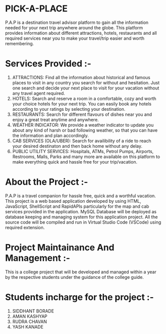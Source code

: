 # PICK-A-PLACE

P.A.P is a destination travel advisor platform to gain all the information needed for your next trip anywhere around the globe. This platform provides information about different attractions, hotels, restaurants and all required services near you to make your travel/trip easier and worth remembering.

# Services Provided :-
  
  1. ATTRACTIONS: Find all the information about historical and famous places to visit in any country you search for without and hesitation. Just one search and decide                               your next place to visit for your vacation without any travel agent required.
  2. HOTELS: Search and reserve a room in a comfortable, cozy and worth your choice hotels for your next trip. You can easily book any hotels according to your ratings by                      selecting your destination.
  3. RESTAURANTS: Search for different flavours of dishes near you and enjoy a great treat anytime and anywhere.
  4. WEATHER INDICATOR: We provide a weather indicator to update you about any kind of harsh or bad following weather, so that you can have the information and plan accordingly. 
  5. CAB SERVICES (OLA/UBER): Search for availibility of a ride to reach your desired destinaton and then back home without any delay.
  6. PUBLIC UTILITY SERVICES: Hospitals, ATMs, Petrol Pumps, Airports, Restrooms, Malls, Parks and many more are available on this platform to make everything quick and hassle                                   free for your trip/vacation.

# About the Project :-
 
 P.A.P is a travel companion for hassle free, quick and a worthful vacation. This project is a web based application developed by using HTML, JavaScript, ShellScript and RapidAPIs  particularly for the map and cab services provided in the application. MySQL Database will be deployed as database keeping and managing system for this application project. All the source code will be compiled and run in Virtual Studio Code (VSCode) using required extension.
 
 # Project Maintainance And Management :-
  
  This is a college project that will be developed and managed within a year by the respective students under the guidance of the college guide.
  
  # Students incharge for the project :-
 1. SIDDHANT BORADE
 2. AMAN KASHYAP
 3. RUDRA CHAVAN
 4. YASH KANADE
